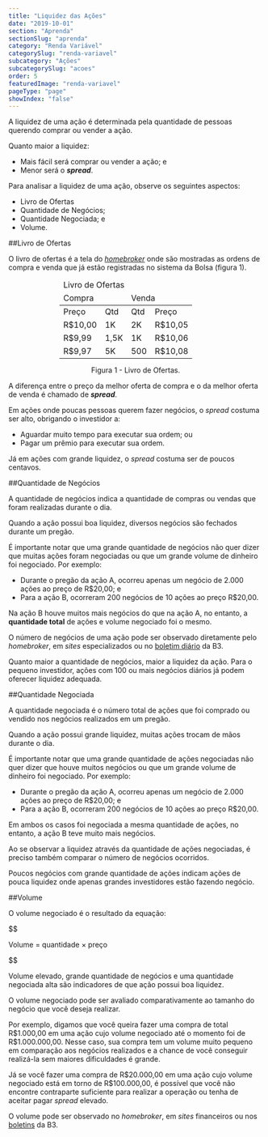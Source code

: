 ```yaml
---
title: "Liquidez das Ações"
date: "2019-10-01"
section: "Aprenda"
sectionSlug: "aprenda"
category: "Renda Variável"
categorySlug: "renda-variavel"
subcategory: "Ações"
subcategorySlug: "acoes"
order: 5
featuredImage: "renda-variavel"
pageType: "page"
showIndex: "false"
---
```


A liquidez de uma ação é determinada pela quantidade de pessoas querendo comprar ou vender a ação.

Quanto maior a liquidez:

- Mais fácil será comprar ou vender a ação; e
- Menor será o ***spread***.

Para analisar a liquidez de uma ação, observe os seguintes aspectos:

- Livro de Ofertas
- Quantidade de Negócios;
- Quantidade Negociada; e
- Volume.

##Livro de Ofertas

O livro de ofertas é a tela do [*homebroker*](/renda-variavel/homebroker) onde são mostradas as ordens de compra e venda que já estão registradas no sistema da Bolsa (figura 1).

<table class="regularTable responsiveTable" id="figura1" style="max-width:60%;margin:auto">
<thead>
<tr>
<td colspan="4" >Livro de Ofertas</td>
</tr>
<tr>
<td colspan="2" >Compra</td>
<td colspan="2" >Venda</td>
</tr>
</thead>
<tbody >
<tr>
<td>Preço</td>
<td >Qtd</td>
<td >Qtd</td>
<td >Preço</td>

</tr>
<tr>
<td >R$10,00</td>
<td >1K</td>
<td >2K</td>
<td >R$10,05</td>

</tr>
<tr>
<td >R$9,99</td>
<td >1,5K</td>
<td >1K</td>
<td >R$10,06</td>

</tr>
<tr>
<td >R$9,97</td>
<td >5K</td>
<td >500</td>
<td >R$10,08</td>

</tr>
</tbody>
</table>

<p class="legenda" style="text-align:center;">Figura 1 - Livro de Ofertas.</p>

A diferença entre o preço da melhor oferta de compra e o da melhor oferta de venda é chamado de ***spread***.

Em ações onde poucas pessoas querem fazer negócios, o *spread* costuma ser alto, obrigando o investidor a:

- Aguardar muito tempo para executar sua ordem; ou
- Pagar um prêmio para executar sua ordem.

Já em ações com grande liquidez, o *spread* costuma ser de poucos centavos.

##Quantidade de Negócios

A quantidade de negócios indica a quantidade de compras ou vendas que foram realizadas durante o dia.

Quando a ação possui boa liquidez, diversos negócios são fechados durante um pregão.

É importante notar que uma grande quantidade de negócios não quer dizer que muitas ações foram negociadas ou que um grande volume de dinheiro foi negociado. Por exemplo:

- Durante o pregão da ação A, ocorreu apenas um negócio de 2.000 ações ao preço de R\$20,00; e 
- Para a ação B, ocorreram 200 negócios de 10 ações ao preço R\$20,00.

Na ação B houve muitos mais negócios do que na ação A, no entanto, a **quantidade total** de ações e volume negociado foi o mesmo.

O número de negócios de uma ação pode ser observado diretamente pelo *homebroker*, em *sites* especializados ou no [boletim diário](http://www.b3.com.br/pt_br/market-data-e-indices/servicos-de-dados/market-data/consultas/boletim-diario/boletim-diario-do-mercado/) da B3.

Quanto maior a quantidade de negócios, maior a liquidez da ação. Para o pequeno investidor, ações com 100 ou mais negócios diários já podem oferecer liquidez adequada.


##Quantidade Negociada

A quantidade negociada é o número total de ações que foi comprado ou vendido nos negócios realizados em um pregão.

Quando a ação possui grande liquidez, muitas ações trocam de mãos durante o dia.

É importante notar que uma grande quantidade de ações negociadas não quer dizer que houve muitos negócios ou que um grande volume de dinheiro foi negociado. Por exemplo:

- Durante o pregão da ação A, ocorreu apenas um negócio de 2.000 ações ao preço de R\$20,00; e 
- Para a ação B, ocorreram 200 negócios de 10 ações ao preço R\$20,00.

Em ambos os casos foi negociada a mesma quantidade de ações, no entanto, a ação B teve muito mais negócios.

Ao se observar a liquidez através da quantidade de ações negociadas, é preciso também comparar o número de negócios ocorridos.

Poucos negócios com grande quantidade de ações indicam ações de pouca liquidez onde apenas grandes investidores estão fazendo negócio.

##Volume

O volume negociado é o resultado da equação:

$$

Volume = quantidade × preço

$$

Volume elevado, grande quantidade de negócios e uma quantidade negociada alta são indicadores de que ação possui boa liquidez.

O volume negociado pode ser avaliado comparativamente ao tamanho do negócio que você deseja realizar.

Por exemplo, digamos que você queira fazer uma compra de total R\$1.000,00 em uma ação cujo volume negociado até o momento foi de R\$1.000.000,00. Nesse caso, sua compra tem um volume muito pequeno em comparação aos negócios realizados e a chance de você conseguir realizá-la sem maiores dificuldades é grande.

Já se você fazer uma compra de R\$20.000,00 em uma ação cujo volume negociado está em torno de R\$100.000,00, é possível que você não encontre contraparte suficiente para realizar a operação ou tenha de aceitar pagar *spread* elevado.

O volume pode ser observado no *homebroker*, em *sites* financeiros ou nos [boletins](http://www.b3.com.br/pt_br/market-data-e-indices/servicos-de-dados/market-data/consultas/boletim-diario/boletim-diario-do-mercado/) da B3.